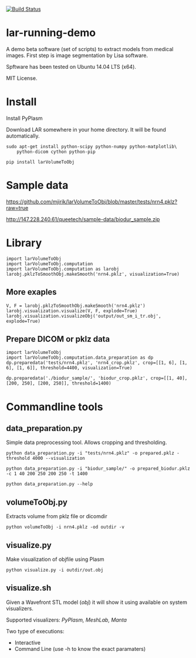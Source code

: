 [![Build Status](https://travis-ci.org/mjirik/larVolumeToObj.svg?branch=master)](https://travis-ci.org/mjirik/larVolumeToObj)

lar-running-demo
=============

A demo beta software (set of scripts) to extract models from medical images.
First step is image segmentation by Lisa software.

Spftware has been tested on Ubuntu 14.04 LTS (x64).

MIT License.


Install
======

Install PyPlasm

Download LAR somewhere in your home directory. It will be found automatically.

    sudo apt-get install python-scipy python-numpy python-matplotlib\
        python-dicom cython python-pip

    pip install larVolumeToObj
    

Sample data
===========

https://github.com/mjirik/larVolumeToObj/blob/master/tests/nrn4.pklz?raw=true

http://147.228.240.61/queetech/sample-data/biodur_sample.zip

Library
=======

    import larVolumeToObj
    import larVolumeToObj.computation
    import larVolumeToObj.computation as larobj
    larobj.pklzToSmoothObj.makeSmooth('nrn4.pklz', visualization=True)

More exaples
------------

    V, F = larobj.pklzToSmoothObj.makeSmooth('nrn4.pklz')
    larobj.visualization.visualize(V, F, explode=True)
    larobj.visualization.visualizeObj('output/out_sm_i_tr.obj', explode=True)

Prepare DICOM or pklz data
---------------

    import larVolumeToObj
    import larVolumeToObj.computation.data_preparation as dp
    dp.preparedata('tests/nrn4.pklz', 'nrn4_crop.pklz', crop=[[1, 6], [1, 6], [1, 6]], threshold=4400, visualization=True)

    dp.preparedata('./biodur_sample/', 'biodur_crop.pklz', crop=[[1, 40], [200, 250], [200, 250]], threshold=1400)



Commandline tools
=================


data_preparation.py
----------

Simple data preprocessing tool. Allows cropping and thresholding.

    python data_preparation.py -i "tests/nrn4.pklz" -o prepared.pklz -threshold 4000 --visualization

    python data_preparation.py -i "biodur_sample/" -o prepared_biodur.pklz -c 1 40 200 250 200 250 -t 1400
    
    python data_preparation.py --help
    


volumeToObj.py
------------

Extracts volume from pklz file or dicomdir

    python volumeToObj -i nrn4.pklz -od outdir -v


visualize.py
------------

Make visualization of objfile using Plasm

    python visualize.py -i outdir/out.obj

visualize.sh
-------------

Given a Wavefront STL model (*obj*) it will show it using available on system visualizers.

Supported visualizers: *PyPlasm, MeshLab, Manta*

Two type of executions:

* Interactive
* Command Line (use -h to know the exact paramaters)
